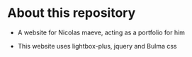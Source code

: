 # About this repository

- A website for Nicolas maeve, acting as a portfolio for him

- This website uses lightbox-plus, jquery and Bulma css